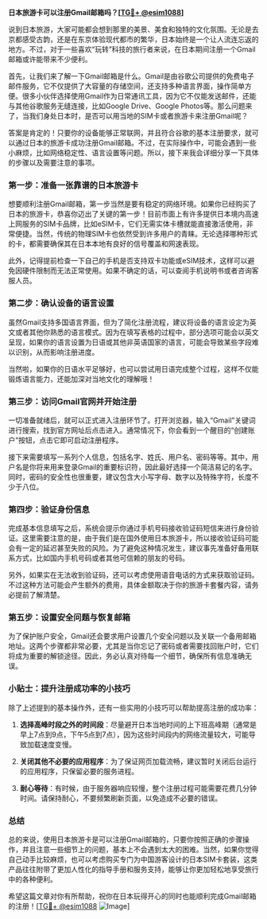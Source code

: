 **日本旅游卡可以注册Gmail邮箱吗？[[TG💪+ @esim1088](https://t.me/s/esim1088)]**

说到日本旅游，大家可能都会想到那里的美景、美食和独特的文化氛围。无论是去京都感受古韵，还是在东京体验现代都市的繁华，日本始终是一个让人流连忘返的地方。不过，对于一些喜欢“玩转”科技的旅行者来说，在日本期间注册一个Gmail邮箱或许能带来不少便利。

首先，让我们来了解一下Gmail邮箱是什么。Gmail是由谷歌公司提供的免费电子邮件服务，它不仅提供了大容量的存储空间，还支持多种语言界面，操作简单方便。很多小伙伴选择使用Gmail作为日常通讯工具，因为它不仅能发送邮件，还能与其他谷歌服务无缝连接，比如Google Drive、Google Photos等。那么问题来了，当我们身处日本时，是否可以用当地的SIM卡或者旅游卡来注册Gmail呢？

答案是肯定的！只要你的设备能够正常联网，并且符合谷歌的基本注册要求，就可以通过日本的旅游卡成功注册Gmail邮箱。不过，在实际操作中，可能会遇到一些小麻烦，比如网络稳定性、语言设置等问题。所以，接下来我会详细分享一下具体的步骤以及需要注意的事项。

### 第一步：准备一张靠谱的日本旅游卡

想要顺利注册Gmail邮箱，第一步当然是要有稳定的网络环境。如果你已经购买了日本的旅游卡，恭喜你迈出了关键的第一步！目前市面上有许多提供日本境内高速上网服务的SIM卡品牌，比如eSIM卡，它们无需实体卡槽就能直接激活使用，非常便捷。当然，传统的物理SIM卡也依然受到许多用户的青睐。无论选择哪种形式的卡，都需要确保其在日本本地有良好的信号覆盖和网速表现。

此外，记得提前检查一下自己的手机是否支持双卡功能或eSIM技术，这样可以避免因硬件限制而无法正常使用。如果不确定的话，可以查阅手机说明书或者咨询客服人员。

### 第二步：确认设备的语言设置

虽然Gmail支持多国语言界面，但为了简化注册流程，建议将设备的语言设定为英文或者其他你熟悉的语言模式。因为在填写表格的过程中，部分选项可能会以英文呈现，如果你的语言设置为日语或其他非英语国家的语言，可能会导致某些字段难以识别，从而影响注册进度。

当然啦，如果你的日语水平足够好，也可以尝试用日语完成整个过程，这样不仅能锻炼语言能力，还能加深对当地文化的理解哦！

### 第三步：访问Gmail官网并开始注册

一切准备就绪后，就可以正式进入注册环节了。打开浏览器，输入“Gmail”关键词进行搜索，找到官方网址后点击进入。通常情况下，你会看到一个醒目的“创建账户”按钮，点击它即可启动注册程序。

接下来需要填写一系列个人信息，包括名字、姓氏、用户名、密码等等。其中，用户名是你将来用来登录Gmail的重要标识符，因此最好选择一个简洁易记的名字。同时，密码的安全性也很重要，建议包含大小写字母、数字以及特殊字符，长度不少于八位。

### 第四步：验证身份信息

完成基本信息填写之后，系统会提示你通过手机号码接收验证码短信来进行身份验证。这里需要注意的是，由于我们是在国外使用日本旅游卡，所以接收验证码可能会有一定的延迟甚至失败的风险。为了避免这种情况发生，建议事先准备好备用联系方式，比如国内手机号码或者其他可信赖的朋友的号码。

另外，如果实在无法收到验证码，还可以考虑使用语音电话的方式来获取验证码。不过这种方法可能会产生额外的费用，具体金额取决于你的旅游卡套餐内容，请务必提前了解清楚。

### 第五步：设置安全问题与恢复邮箱

为了保护账户安全，Gmail还会要求用户设置几个安全问题以及关联一个备用邮箱地址。这两个步骤都非常必要，尤其是当你忘记了密码或者需要找回账户时，它们将成为重要的解锁途径。因此，务必认真对待每一个细节，确保所有信息准确无误。

### 小贴士：提升注册成功率的小技巧

除了上述提到的基本操作外，还有一些实用的小技巧可以帮助提高注册的成功率：

1. **选择高峰时段之外的时间段**：尽量避开日本当地时间的上下班高峰期（通常是早上7点到9点，下午5点到7点），因为这些时间段内的网络流量较大，可能导致加载速度变慢。
   
2. **关闭其他不必要的应用程序**：为了保证网页加载流畅，建议暂时关闭后台运行的应用程序，只保留必要的服务进程。
   
3. **耐心等待**：有时候，由于服务器响应较慢，整个注册过程可能需要花费几分钟时间。请保持耐心，不要频繁刷新页面，以免造成不必要的错误。

### 总结

总的来说，使用日本旅游卡是可以注册Gmail邮箱的，只要你按照正确的步骤操作，并且注意一些细节上的问题，基本上不会遇到太大的困难。当然，如果你觉得自己动手比较麻烦，也可以考虑购买专门为中国游客设计的日本SIM卡套装，这类产品往往附带了更加人性化的指导手册和服务支持，能够让你更加轻松地享受旅行中的各种便利。

希望这篇文章对你有所帮助，祝你在日本玩得开心的同时也能顺利完成Gmail邮箱的注册！[[TG💪+ @esim1088](https://t.me/s/esim1088) ![Image](https://i.postimg.cc/4NQfJmqS/Snipaste-2025-05-13-00-14-12.png)]